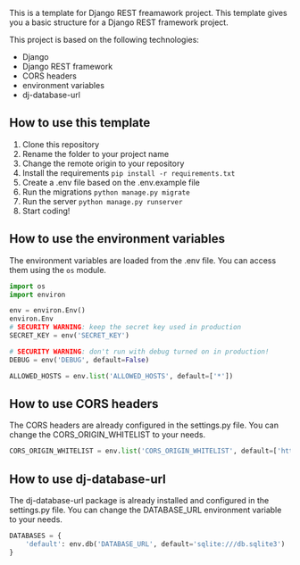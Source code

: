 This is a template for Django REST freamawork project.
This template gives you a basic structure for a Django REST framework project.

This project is based on the following technologies:
- Django
- Django REST framework
- CORS headers
- environment variables
- dj-database-url

## How to use this template
1. Clone this repository
2. Rename the folder to your project name
3. Change the remote origin to your repository
4. Install the requirements
`pip install -r requirements.txt`
5. Create a .env file based on the .env.example file
6. Run the migrations
`python manage.py migrate`
7. Run the server
`python manage.py runserver`
8. Start coding!

## How to use the environment variables
The environment variables are loaded from the .env file. You can access them using the `os` module.
```python
import os
import environ

env = environ.Env()
environ.Env
# SECURITY WARNING: keep the secret key used in production
SECRET_KEY = env('SECRET_KEY')

# SECURITY WARNING: don't run with debug turned on in production!
DEBUG = env('DEBUG', default=False)

ALLOWED_HOSTS = env.list('ALLOWED_HOSTS', default=['*'])
```

## How to use CORS headers
The CORS headers are already configured in the settings.py file. You can change the CORS_ORIGIN_WHITELIST to your needs.
```python
CORS_ORIGIN_WHITELIST = env.list('CORS_ORIGIN_WHITELIST', default=['http://localhost:3000'])
```

## How to use dj-database-url
The dj-database-url package is already installed and configured in the settings.py file. You can change the DATABASE_URL environment variable to your needs.
```python
DATABASES = {
    'default': env.db('DATABASE_URL', default='sqlite:///db.sqlite3')
}
```

